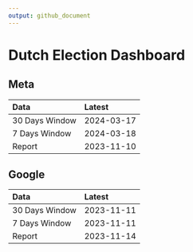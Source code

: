 ```yaml
---
output: github_document
---
```


# Dutch Election Dashboard



## Meta


|Data           |Latest     |
|:--------------|:----------|
|30 Days Window |2024-03-17 |
|7 Days Window  |2024-03-18 |
|Report         |2023-11-10 |

## Google


|Data           |Latest     |
|:--------------|:----------|
|30 Days Window |2023-11-11 |
|7 Days Window  |2023-11-11 |
|Report         |2023-11-14 |
